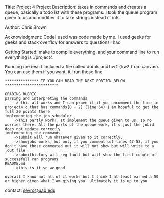 Title: Project 4
Project Description: 
	takes in commands and creates a queue, basically a todo list with these programs.
	I took the queue program given to us and modified it to take strings instead of ints

Author: Chris Brown

Acknowledgment: 
	Code I used was code made by me. I used geeks for geeks and stack overflow for answers
	to questions I had

Getting Started:
	make to compile everything, and your command line to run everything is
	./project4 <number of cores you want>
	

Running the test:
	I included a file called dothis and hw2 (hw2 from canvas). You can use them if you want, itll run those fine

	*************** IF YOU CAN READ THE NEXT PORTION BELOW ************************

	GRADING RUBRIC	
	parsing and interpreting the commands 
		-> this all works and I can prove it if you uncomment the line in project4.c that has commands[0 - 2] (line 64) I am hopeful to get the full 20 points there
	implementing the job scheduler
		->This partly works. It implement the queue given to us, so no worries there. All the parts of the queue work, it's just the jobid does not update correctly
	implementing the commands
		->submit will run whatever given to it correctly. 
		->showjobs works, but only if you comment out lines 47-53, if you don't have those commented out it will not show but will write to a .out file
		->submithistory will seg fault but will show the first couple of successfull ran programs
	README.md
		->this is it so we good

	overall I know not all of it works but I think I at least earned a 50 or higher given what I am giving you. Ultimately it is up to you
					

contact:
	sevrc@uab.edu
